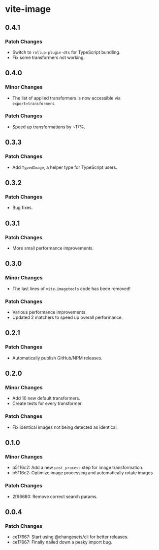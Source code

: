 # vite-image

## 0.4.1

### Patch Changes

- Switch to `rollup-plugin-dts` for TypeScript bundling.
- Fix some transformers not working.

## 0.4.0

### Minor Changes

- The list of applied transformers is now accessible via `export=transformers`.

### Patch Changes

- Speed up transformations by ~17%.

## 0.3.3

### Patch Changes

- Add `TypedImage`, a helper type for TypeScript users.

## 0.3.2

### Patch Changes

- Bug fixes.

## 0.3.1

### Patch Changes

- More small performance improvements.

## 0.3.0

### Minor Changes

- The last lines of `vite-imagetools` code has been removed!

### Patch Changes

- Various performance improvements.
- Updated 2 matchers to speed up overall performance.

## 0.2.1

### Patch Changes

- Automatically publish GitHub/NPM releases.

## 0.2.0

### Minor Changes

- Add 10 new default transformers.
- Create tests for every transformer.

### Patch Changes

- Fix identical images not being detected as identical.

## 0.1.0

### Minor Changes

- b5116c2: Add a new `post_process` step for image transformation.
- b5116c2: Optimize image processing and automatically rotate images.

### Patch Changes

- 2f96680: Remove correct search params.

## 0.0.4

### Patch Changes

- ce17667: Start using @changesets/cli for better releases.
- ce17667: Finally nailed down a pesky import bug.
